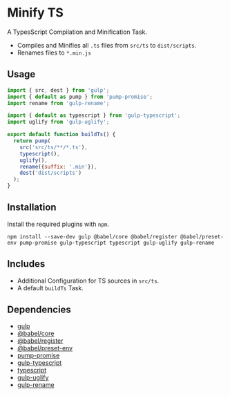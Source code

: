 Minify TS
================================================================================

A TypesScript Compilation and Minification Task.

- Compiles and Minifies all `.ts` files from `src/ts` to `dist/scripts`.
- Renames files to `*.min.js` 

Usage
--------------------------------------------------------------------------------

```javascript
import { src, dest } from 'gulp';
import { default as pump } from 'pump-promise';
import rename from 'gulp-rename';

import { default as typescript } from 'gulp-typescript';
import uglify from 'gulp-uglify';

export default function buildTs() {
  return pump(
    src('src/ts/**/*.ts'),
    typescript(),
    uglify(),
    rename({suffix: '.min'}),
    dest('dist/scripts')
  );
}
```

Installation
--------------------------------------------------------------------------------

Install the required plugins with `npm`.

`npm install --save-dev gulp @babel/core @babel/register @babel/preset-env pump-promise gulp-typescript typescript gulp-uglify gulp-rename`

Includes
--------------------------------------------------------------------------------

- Additional Configuration for TS sources in `src/ts`.
- A default `buildTs` Task.

Dependencies
--------------------------------------------------------------------------------

- [gulp](https://www.npmjs.com/package/gulp)
- [@babel/core](https://www.npmjs.com/package/@babel/core)
- [@babel/register](https://www.npmjs.com/package/@babel/register)
- [@babel/preset-env](https://www.npmjs.com/package/@babel/preset-env)
- [pump-promise](https://www.npmjs.com/package/pump-promise)
- [gulp-typescript](https://www.npmjs.com/package/gulp-typescript)
- [typescript](https://www.npmjs.com/package/typescript)
- [gulp-uglify](https://www.npmjs.com/package/gulp-uglify)
- [gulp-rename](https://www.npmjs.com/package/gulp-rename)
